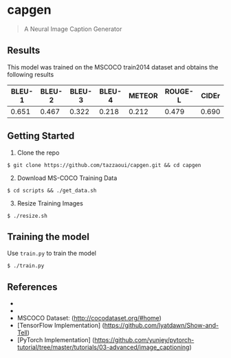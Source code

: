# capgen
> A Neural Image Caption Generator


## Results

This model was trained on the MSCOCO train2014 dataset and obtains the following results

| BLEU-1 | BLEU-2 | BLEU-3 | BLEU-4 | METEOR | ROUGE-L | CIDEr|
| ---| --- | --- | --- | --- | --- | ---| 
| 0.651 | 0.467 | 0.322 | 0.218 | 0.212 | 0.479 | 0.690|


## Getting Started

  1. Clone the repo

    $ git clone https://github.com/tazzaoui/capgen.git && cd capgen

  2. Download MS-COCO Training Data

    $ cd scripts && ./get_data.sh

  3. Resize Training Images

    $ ./resize.sh

## Training the model 

Use `train.py` to train the model

`$ ./train.py`




## References
* [Show and Tell: A Neural Image Caption Generator]: (https://arxiv.org/pdf/1411.4555.pdf)
* [Deep Residual Learning for Image Recognition]: (https://arxiv.org/abs/1512.03385)
* MSCOCO Dataset: (http://cocodataset.org/#home)
* [TensorFlow Implementation] (https://github.com/lyatdawn/Show-and-Tell)
* [PyTorch Implementation] (https://github.com/yunjey/pytorch-tutorial/tree/master/tutorials/03-advanced/image_captioning)
